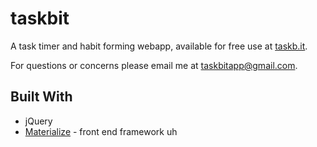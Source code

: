 # taskbit
A task timer and habit forming webapp, available for free use at [taskb.it](http://www.taskb.it/).

For questions or concerns please email me at [taskbitapp@gmail.com](mailto:taskbitapp@gmail.com).

## Built With

* jQuery
* [Materialize](http://materializecss.com/) - front end framework
uh
